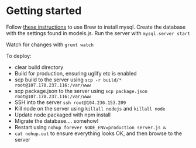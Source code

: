 Getting started
=========

Follow [these instructions](http://blog.joefallon.net/2013/10/install-mysql-on-mac-osx-using-homebrew/) to use Brew to install mysql. Create the database with the settings found in models.js. Run the server with `mysql.server start`

Watch for changes with `grunt watch`

To deploy:
- clear build directory
- Build for production, ensuring uglify etc is enabled
- scp build to the server using `scp -r build/* root@107.170.237.116:/var/www`
- scp package.json to the server using `scp package.json root@107.170.237.116:/var/www`
- SSH into the server `ssh root@104.236.153.209`
- Kill node on the server using `killall nodejs` and `killall node`
- Update node packaged with npm install
- Migrate the database.... somehow!
- Restart using `nohup forever NODE_ENV=production server.js &`
- `cat nohup.out` to ensure everything looks OK, and then browse to the server
